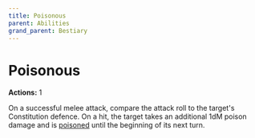 ```yaml
---
title: Poisonous
parent: Abilities
grand_parent: Bestiary
---
```


# Poisonous
**Actions:** 1<br>

On a successful melee attack, compare the attack roll to the target's Constitution defence. On a hit, the target takes an additional 1dM poison damage and is [poisoned](https://stormchaserroleplaying.com/stormchaserRPG/Conditions/Poisoned/) until the beginning of its next turn.
